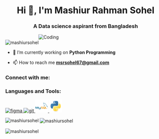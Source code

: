 <h1 align="center">Hi 👋, I'm Mashiur Rahman Sohel</h1>
<h3 align="center">A Data science aspirant from Bangladesh</h3>
<img align="right" alt="Coding" width="400" src=https://giphy.com/explore/analytics

<p align="left"> <img src="https://komarev.com/ghpvc/?username=mashiursohel&label=Profile%20views&color=0e75b6&style=flat" alt="mashiursohel" /> </p>

- 🔭 I’m currently working on **Python Programming**

- 📫 How to reach me **msrsohel67@gmail.com**

<h3 align="left">Connect with me:</h3>
<p align="left">
</p>

<h3 align="left">Languages and Tools:</h3>
<p align="left"> <a href="https://www.figma.com/" target="_blank" rel="noreferrer"> <img src="https://www.vectorlogo.zone/logos/figma/figma-icon.svg" alt="figma" width="40" height="40"/> </a> <a href="https://git-scm.com/" target="_blank" rel="noreferrer"> <img src="https://www.vectorlogo.zone/logos/git-scm/git-scm-icon.svg" alt="git" width="40" height="40"/> </a> <a href="https://www.mysql.com/" target="_blank" rel="noreferrer"> <img src="https://raw.githubusercontent.com/devicons/devicon/master/icons/mysql/mysql-original-wordmark.svg" alt="mysql" width="40" height="40"/> </a> <a href="https://www.python.org" target="_blank" rel="noreferrer"> <img src="https://raw.githubusercontent.com/devicons/devicon/master/icons/python/python-original.svg" alt="python" width="40" height="40"/> </a> </p>

<p><img align="left" src="https://github-readme-stats.vercel.app/api/top-langs?username=mashiursohel&show_icons=true&locale=en&layout=compact" alt="mashiursohel" /></p>

<p>&nbsp;<img align="center" src="https://github-readme-stats.vercel.app/api?username=mashiursohel&show_icons=true&locale=en" alt="mashiursohel" /></p>

<p><img align="center" src="https://github-readme-streak-stats.herokuapp.com/?user=mashiursohel&" alt="mashiursohel" /></p>
